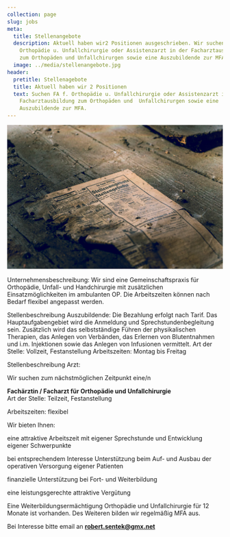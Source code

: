 ```yaml
---
collection: page
slug: jobs
meta:
  title: Stellenangebote
  description: Aktuell haben wir2 Positionen ausgeschrieben. Wir suchen FA f.
    Orthopädie u. Unfallchirurgie oder Assistenzarzt in der Facharztausbildung
    zum Orthopäden und Unfallchirurgen sowie eine Auszubildende zur MFA.
  image: ../media/stellenangebote.jpg
header:
  pretitle: Stellenagebote
  title: Aktuell haben wir 2 Positionen
  text: Suchen FA f. Orthopädie u. Unfallchirurgie oder Assistenzarzt in der
    Facharztausbildung zum Orthopäden und  Unfallchirurgen sowie eine
    Auszubildende zur MFA.
---
```

![Stellenangebot 2](../media/stellenangebote.jpg "Aktuell haben wir eine Position 2")

Unternehmensbeschreibung: 
Wir sind eine Gemeinschaftspraxis für Orthopädie, Unfall- und Handchirurgie mit zusätzlichen Einsatzmöglichkeiten im ambulanten OP.  Die Arbeitszeiten können nach Bedarf flexibel angepasst werden. 

Stellenbeschreibung Auszubildende: 
Die Bezahlung erfolgt nach Tarif. Das Hauptaufgabengebiet wird die Anmeldung und Sprechstundenbegleitung sein. Zusätzlich wird das selbstständige Führen der physikalischen Therapien, das Anlegen von Verbänden, das Erlernen von Blutentnahmen und i.m. Injektionen sowie das Anlegen von Infusionen vermittelt. 
Art der Stelle: Vollzeit, Festanstellung
Arbeitszeiten: Montag bis Freitag



Stellenbeschreibung Arzt: 

Wir suchen zum nächstmöglichen Zeitpunkt eine/n

**Fachärztin / Facharzt für Orthopädie und Unfallchirurgie**\
Art der Stelle: Teilzeit, Festanstellung

Arbeitszeiten: flexibel

Wir bieten Ihnen:

eine attraktive Arbeitszeit mit eigener Sprechstunde und Entwicklung eigener Schwerpunkte

bei entsprechendem Interesse Unterstützung beim Auf- und Ausbau der operativen Versorgung eigener Patienten

finanzielle Unterstützung bei Fort- und Weiterbildung

eine leistungsgerechte attraktive Vergütung



Eine Weiterbildungsermächtigung Orthopädie und Unfallchirurgie für 12 Monate ist vorhanden. Des Weiteren bilden wir regelmäßig MFA aus. 

Bei Interesse bitte email an **robert.sentek@gmx.net**